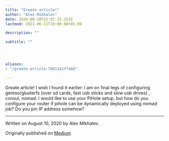 ```yaml
---
title: "Greate article!"
author: "Alex Mikhalev"
date: 2020-08-10T22:07:15.253Z
lastmod: 2021-06-11T10:00:00+01:00

description: ""

subtitle: ""




aliases:
- "/greate-article-7b61141ffabb"

---
```


Greate article! I wish I found it earlier: I am on final legs of configuring gentoo/glusterfs (over sd cards, fast usb sticks and slow usb drives) , consul, nomad. I would like to use your PiHole setup, but how do you configure your router if pihole can be dynamically deployed using nomad job? Do you pin IP address somehow?

* * *
Written on August 10, 2020 by Alex Mikhalev.

Originally published on [Medium](https://medium.com/@alexmikhalev/greate-article-7b61141ffabb)
